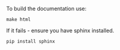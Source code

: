 To build the documentation use:

    make html

If it fails - ensure you have sphinx installed.

    pip install sphinx
